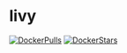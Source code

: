 # livy

[![DockerPulls](https://img.shields.io/docker/pulls/honomoa/livy.svg)](https://registry.hub.docker.com/u/honomoa/livy/)
[![DockerStars](https://img.shields.io/docker/stars/honomoa/livy.svg)](https://registry.hub.docker.com/u/honomoa/livy/)
